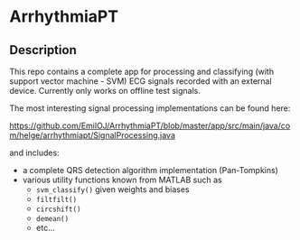 # ArrhythmiaPT

## Description

This repo contains a complete app for processing and classifying (with support vector machine - SVM) ECG signals recorded with an external device.
Currently only works on offline test signals.

The most interesting signal processing implementations can be found here:

https://github.com/EmilOJ/ArrhythmiaPT/blob/master/app/src/main/java/com/helge/arrhythmiapt/SignalProcessing.java

and includes:
- a complete QRS detection algorithm implementation (Pan-Tompkins)
- various utility functions known from MATLAB such as
  - `svm_classify()` given weights and biases
  - `filtfilt()`
  - `circshift()`
  - `demean()`
  - etc...
  
  
